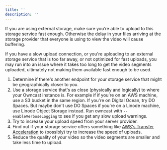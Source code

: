 ```yaml
---
title: ''
description: ''
---
```

If you are using external storage, make sure you’re able to upload to this storage service fast enough. Otherwise the delay in your files arriving at the storage provider that everyone is using to view the video will cause buffering.

If you have a slow upload connection, or you're uploading to an external storage service that is too far away, or not optimized for fast uploads, you may run into an issue where it takes too long to get the video segments uploaded, ultimately not making them available fast enough to be used.

1. Determine if there's another endpoint for your storage service that might be geographically closer to you.
1. Use a storage service that's as close (physically and logically) to where your Owncast instance is. For example if if you're on an AWS machine, use a S3 bucket in the same region. If you're on Digital Ocean, try DO Spaces. But maybe don't use DO Spaces if you're on a Linode machine, use Linode Object Storage instead. Run owncast with `--enableVerboseLogging` to see if you get any slow upload warnings.
1. Try to increase your upload speed from your server provider.
1. Find out if your storage service offers something like [AWS's Transfer Acceleration](https://docs.aws.amazon.com/AmazonS3/latest/dev/transfer-acceleration.html) to (possibly) try to increase the speed of uploads.
1. Reduce the quality of your video so the video segments are smaller and take less time to upload.
